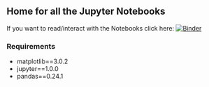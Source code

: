 ## Home for all the Jupyter Notebooks

If you want to read/interact with the Notebooks click here: 
[![Binder](https://mybinder.org/badge_logo.svg)](https://mybinder.org/v2/gh/alijafargholi/notebooks/master?filepath=notebook3)

### Requirements

- matplotlib==3.0.2
- jupyter==1.0.0
- pandas==0.24.1

